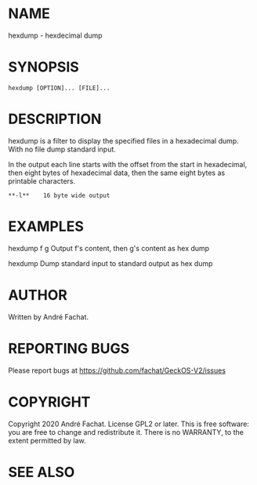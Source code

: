 

# NAME

hexdump - hexdecimal dump

# SYNOPSIS

    hexdump [OPTION]... [FILE]...
    
# DESCRIPTION

hexdump is a filter to display the specified files in a hexadecimal dump. With no file dump standard input.

In the output each line starts with the offset from the start in hexadecimal, then eight bytes of hexadecimal data, then the same eight bytes as printable characters.

    **-l**    16 byte wide output 
    

# EXAMPLES

hexdump f g
    Output f's content, then g's content as hex dump
        
hexdump
    Dump standard input to standard output as hex dump

# AUTHOR

Written by André Fachat.

# REPORTING BUGS

Please report bugs at https://github.com/fachat/GeckOS-V2/issues

# COPYRIGHT

Copyright 2020 André Fachat. License GPL2 or later.
This is free software: you are free to change and redistribute it. There is no WARRANTY, to the extent permitted by law.

# SEE ALSO

